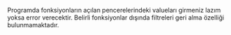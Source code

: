 Programda fonksiyonların açılan 
pencerelerindeki valueları girmeniz lazım yoksa error verecektir.
Belirli fonksiyonlar dışında filtreleri geri alma özelliği bulunmamaktadır.
